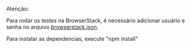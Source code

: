 Atenção:

Para rodar os testes na BrowserStack, é necessário adicionar usuário e senha
no arquivo [browserstack.json](./browserstack.json).

Para instalar as dependencias, execute "npm install"